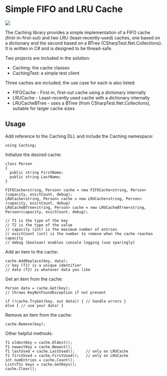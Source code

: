 # Simple FIFO and LRU Cache

[![][nuget-img]][nuget]

[nuget]:     https://www.nuget.org/packages/Caching.dll/
[nuget-img]: https://badge.fury.io/nu/Object.svg

The Caching library provides a simple implementation of a FIFO cache (first-in-first-out) and two LRU (least-recently-used) caches, one based on a dictionary and the second based on a BTree (CSharpTest.Net.Collections).  It is written in C# and is designed to be thread-safe.

Two projects are included in the solution:

- Caching: the cache classes
- CachingTest: a simple test client

Three caches are included; the use case for each is also listed:

- FIFOCache - First-in, first-out cache using a dictionary internally
- LRUCache - Least-recently used cache with a dictionary internally 
- LRUCacheBTree - uses a BTree (from CSharpTest.Net.Collections), suitable for larger cache sizes
 
## Usage

Add reference to the Caching DLL and include the Caching namespace:
```
using Caching;
```

Initialize the desired cache:
```
class Person
{
  public string FirstName;
  public string LastName;
}

FIFOCache<string, Person> cache = new FIFOCache<string, Person>(capacity, evictCount, debug);
LRUCache<string, Person> cache = new LRUCache<string, Person>(capacity, evictCount, debug)
LRUCacheBTree<string, Person> cache = new LRUCacheBTree<string, Person>(capacity, evictCount, debug);

// T1 is the type of the key
// T2 is the type of the value
// capacity (int) is the maximum number of entries
// evictCount (int) is the number to remove when the cache reaches capacity
// debug (boolean) enables console logging (use sparingly)
```

Add an item to the cache:
```
cache.AddReplace(key, data);
// key (T1) is a unique identifier
// data (T2) is whatever data you like
```

Get an item from the cache:
```
Person data = cache.Get(key);
// throws KeyNotFoundException if not present

if (!cache.TryGet(key, out data)) { // handle errors }
else { // use your data! }
```

Remove an item from the cache:
```
cache.Remove(key);
```

Other helpful methods:
```
T1 oldestKey = cache.Oldest();
T1 newestKey = cache.Newest();
T1 lastUsed = cache.LastUsed();  	// only on LRUCache
T1 firstUsed = cache.FirstUsed();   // only on LRUCache
int numEntries = cache.Count();
List<T1> keys = cache.GetKeys();
cache.Clear();
```
